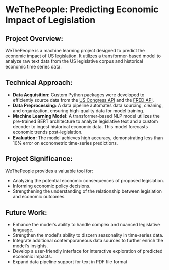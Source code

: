 # WeThePeople: Predicting Economic Impact of Legislation
## Project Overview:

WeThePeople is a machine learning project designed to predict the economic impact of US legislation. It utilizes a transformer-based model to analyze raw text data from the US legislative corpus and historical economic time series data.

## Technical Approach:

* **Data Acquisition:** Custom Python packages were developed to efficiently source data from the [US Congress API](https://github.com/tomigee/Congress) and the [FRED API](https://github.com/tomigee/fred).
* **Data Preprocessing:** A data pipeline automates data sourcing, cleaning, and organization, ensuring high-quality data for model training.
* **Machine Learning Model:** A transformer-based NLP model utilizes the pre-trained BERT architecture to analyze legislative text and a custom decoder to ingest historical economic data. This model forecasts economic trends post-legislation.
* **Evaluation:** The model achieves high accuracy, demonstrating less than 10% error on econometric time-series predictions.

## Project Significance:

WeThePeople provides a valuable tool for:

* Analyzing the potential economic consequences of proposed legislation.
* Informing economic policy decisions.
* Strengthening the understanding of the relationship between legislation and economic outcomes.

## Future Work:

* Enhance the model's ability to handle complex and nuanced legislative language.
* Strengthen the model's ability to discern seasonality in time-series data.
* Integrate additional contemporaneous data sources to further enrich the model's insights.
* Develop a user-friendly interface for interactive exploration of predicted economic impacts.
* Expand data pipeline support for text in PDF file format
